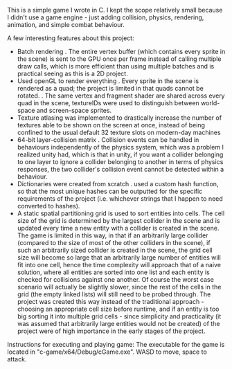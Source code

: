 This is a simple game I wrote in C. I kept the scope relatively small because I didn't use a game engine - just adding collision, physics, rendering, animation, and simple combat behaviour.

A few interesting features about this project:
-  Batch rendering
  .  The entire vertex buffer (which contains every sprite in the scene) is sent to the GPU once per frame instead of calling multiple draw calls, which is more efficient than using multiple batches and is practical seeing as this is a 2D project.
-  Used openGL to render everything
  .  Every sprite in the scene is rendered as a quad; the project is limited in that quads cannot be rotated.
  .  The same vertex and fragment shader are shared across every quad in the scene, textureIDs were used to distinguish between world-space and screen-space sprites.
-  Texture atlasing was implemented to drastically increase the number of textures able to be shown on the screen at once, instead of being confined to the usual default 32 texture slots on modern-day machines
-  64-bit layer-collision matrix
  .  Collision events can be handled in behaviours independently of the physics system, which was a problem I realized unity had, which is that in unity, if you want a collider belonging to one layer to ignore a collider belonging to another in terms of physics responses, the two collider's collision event cannot be detected within a behaviour.
-  Dictionaries were created from scratch
  .  used a custom hash function, so that the most unique hashes can be outputted for the specific requirements of the project (i.e. whichever strings that I happen to need converted to hashes).
-  A static spatial partitioning grid is used to sort entities into cells. The cell size of the grid is determined by the largest collider in the scene and is updated every time a new entity with a collider is created in the scene. The game is limited in this way, in that if an arbitrarily large collider (compared to the size of most of the other colliders in the scene), if such an arbitrarily sized collider is created in the scene, the grid cell size will become so large that an arbitrarily large number of entities will fit into one cell, hence the time complexity will approach that of a naive solution, where all entities are sorted into one list and each entity is checked for collisions against one another. Of course the worst case scenario will actually be slightly slower, since the rest of the cells in the grid (the empty linked lists) will still need to be probed through. The project was created this way instead of the traditional approach - choosing an appropriate cell size before runtime, and if an entity is too big sorting it into multiple grid cells - since simplicity and practicality (it was assumed that arbitrarily large entities would not be created) of the project were of high importance in the early stages of the project.

Instructions for executing and playing game:
The executable for the game is located in "c-game/x64/Debug/cGame.exe". WASD to move, space to attack.
